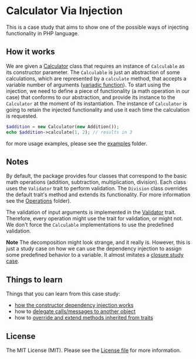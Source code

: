 # Calculator Via Injection

This is a case study that aims to show one of the possible ways of injecting functionality in PHP language.


## How it works
 
We are given a [Calculator](src/Calculator.php) class that requires an instance of `Calculable` as its constructor parameter.
The `Calculable` is just an abstraction of some calculations, which are represented by a `calculate` method, that
accepts a variable number of arguments ([variadic function](https://en.wikipedia.org/wiki/Variadic_function)). To
start using the injection, we need to define a piece of functionality (a math operation in our case) that conforms
to our abstraction, and provide its instance to the `Calculator` at the moment of its instantiation. The instance
of `Calculator` is going to retain the injected functionality and use it each time the calculation is requested.

```php
$addition = new Calculator(new Addition());
echo $addition->calculate(1, 2); // results in 3
```
for more usage examples, please see the [examples](examples/) folder.


## Notes

By default, the package provides four classes that correspond to the basic math operations (addition, subtraction,
multiplication, division). Each class uses the `Validator` trait to perform validation. The `Division` class overrides
the default trait's method and extends its functionality. For more information see the [Operations](src/Operations/) folder).

The validation of input arguments is implemented in the [Validator](src/Operations/Validator.php) trait. Therefore, every operation
might use the trait for validation, or might not. We don't force the `Calculable` implementations to use the predefined validation.

**Note** The decomposition might look strange, and it really is. However, this is just a study case on how we can use the dependency
injection to assign some predefined behavior to a variable. It almost imitates a [closure study case](https://github.com/kudashevs/calculator-via-closures).


## Things to learn

[//]: # (@todo don't forget to update the line numbers)
Things that you can learn from this case study:
- [how the constructor dependency injection works](src/Calculator.php#L19)
- how to [delegate calls/messages to another object](src/Calculator.php#L34)
- how to [override and extend methods inherited from traits](src/Operations/Division.php#L30)


## License

The MIT License (MIT). Please see the [License file](LICENSE.md) for more information.